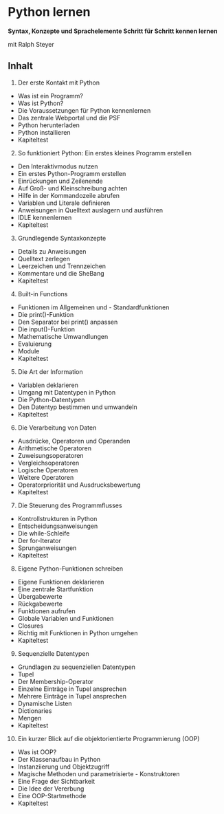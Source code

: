 # Python lernen 

**Syntax, Konzepte und Sprachelemente Schritt für Schritt kennen lernen**

mit Ralph Steyer


## Inhalt

1. Der erste Kontakt mit Python

- Was ist ein Programm? 
- Was ist Python?
- Die Voraussetzungen für Python kennenlernen
- Das zentrale Webportal und die PSF
- Python herunterladen
- Python installieren
- Kapiteltest

2. So funktioniert Python: Ein erstes kleines Programm erstellen

- Den Interaktivmodus nutzen
- Ein erstes Python-Programm erstellen
- Einrückungen und Zeilenende
- Auf Groß- und Kleinschreibung achten
- Hilfe in der Kommandozeile abrufen
- Variablen und Literale definieren
- Anweisungen in Quelltext auslagern und ausführen
- IDLE kennenlernen
- Kapiteltest

3. Grundlegende Syntaxkonzepte

- Details zu Anweisungen
- Quelltext zerlegen
- Leerzeichen und Trennzeichen
- Kommentare und die SheBang
- Kapiteltest

4. Built-in Functions

- Funktionen im Allgemeinen und - Standardfunktionen
- Die print()-Funktion
- Den Separator bei print() anpassen
- Die input()-Funktion
- Mathematische Umwandlungen
- Evaluierung
- Module
- Kapiteltest

5. Die Art der Information

- Variablen deklarieren
- Umgang mit Datentypen in Python
- Die Python-Datentypen
- Den Datentyp bestimmen und umwandeln
- Kapiteltest

6. Die Verarbeitung von Daten

- Ausdrücke, Operatoren und Operanden
- Arithmetische Operatoren
- Zuweisungsoperatoren
- Vergleichsoperatoren
- Logische Operatoren
- Weitere Operatoren
- Operatorpriorität und Ausdrucksbewertung
- Kapiteltest

7. Die Steuerung des Programmflusses

- Kontrollstrukturen in Python
- Entscheidungsanweisungen
- Die while-Schleife
- Der for-Iterator
- Sprunganweisungen
- Kapiteltest

8. Eigene Python-Funktionen schreiben

- Eigene Funktionen deklarieren
- Eine zentrale Startfunktion
- Übergabewerte
- Rückgabewerte
- Funktionen aufrufen
- Globale Variablen und Funktionen
- Closures
- Richtig mit Funktionen in Python umgehen
- Kapiteltest

9. Sequenzielle Datentypen

- Grundlagen zu sequenziellen Datentypen
- Tupel
- Der Membership-Operator
- Einzelne Einträge in Tupel ansprechen
- Mehrere Einträge in Tupel ansprechen
- Dynamische Listen
- Dictionaries
- Mengen
- Kapiteltest

10. Ein kurzer Blick auf die objektorientierte Programmierung (OOP)

- Was ist OOP?
- Der Klassenaufbau in Python
- Instanziierung und Objektzugriff
- Magische Methoden und parametrisierte - Konstruktoren
- Eine Frage der Sichtbarkeit
- Die Idee der Vererbung
- Eine OOP-Startmethode
- Kapiteltest
